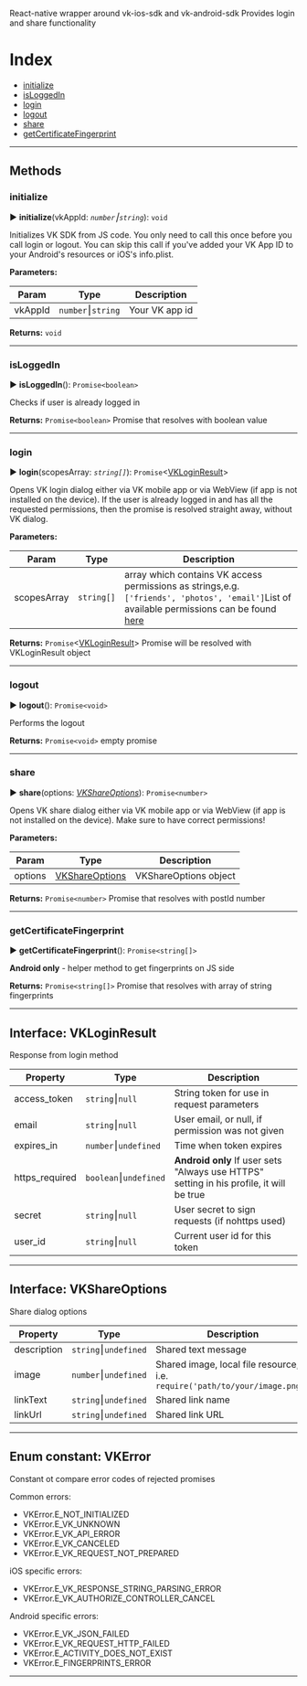 React-native wrapper around vk-ios-sdk and vk-android-sdk Provides login and share functionality

# Index

* [initialize](#initialize)
* [isLoggedIn](#isloggedin)
* [login](#login)
* [logout](#logout)
* [share](#share)
* [getCertificateFingerprint](#getcertificatefingerprint)

---
## Methods

### initialize

► **initialize**(vkAppId: *`number`⎮`string`*): `void`

Initializes VK SDK from JS code. You only need to call this once before you call login or logout. You can skip this call if you've added your VK App ID to your Android's resources or iOS's info.plist.

**Parameters:**

| Param | Type | Description |
| ------ | ------ | ------ |
| vkAppId | `number`⎮`string`   |  Your VK app id |

**Returns:** `void`

___

### isLoggedIn

► **isLoggedIn**(): `Promise<boolean>`

Checks if user is already logged in

**Returns:** `Promise<boolean>`
Promise that resolves with boolean value

___

### login

► **login**(scopesArray: *`string[]`*): `Promise`<[VKLoginResult](#interface-vkloginresult)>

Opens VK login dialog either via VK mobile app or via WebView (if app is not installed on the device). If the user is already logged in and has all the requested permissions, then the promise is resolved straight away, without VK dialog.

**Parameters:**

| Param | Type | Description |
| ------ | ------ | ------ |
| scopesArray | `string[]`   |  array which contains VK access permissions as strings,e.g. `['friends', 'photos', 'email']`List of available permissions can be found [here](https://new.vk.com/dev/permissions) |

**Returns:** `Promise`<[VKLoginResult](#interface-vkloginresult)>
Promise will be resolved with VKLoginResult object

___

### logout

► **logout**(): `Promise<void>`

Performs the logout

**Returns:** `Promise<void>`
empty promise

___

### share

► **share**(options: *[VKShareOptions](#interface-vkshareoptions)*): `Promise<number>`

Opens VK share dialog either via VK mobile app or via WebView (if app is not installed on the device). Make sure to have correct permissions!

**Parameters:**

| Param | Type | Description |
| ------ | ------ | ------ |
| options | [VKShareOptions](#interface-vkshareoptions)   |  VKShareOptions object |

**Returns:** `Promise<number>`
Promise that resolves with postId number

___

### getCertificateFingerprint

► **getCertificateFingerprint**(): `Promise<string[]>`

**Android only** - helper method to get fingerprints on JS side

**Returns:** `Promise<string[]>`
Promise that resolves with array of string fingerprints

___

## Interface: VKLoginResult

Response from login method

| Property | Type | Description |
| ------ | ------ | ------ |
| access_token | `string`⎮`null`   |  String token for use in request parameters |
| email | `string`⎮`null`   |  User email, or null, if permission was not given |
| expires_in | `number`⎮`undefined`   |  Time when token expires |
| https_required | `boolean`⎮`undefined`   |  **Android only** If user sets "Always use HTTPS" setting in his profile, it will be true |
| secret | `string`⎮`null`   |  User secret to sign requests (if nohttps used)  |
| user_id | `string`⎮`null`   |  Current user id for this token  |

___

## Interface: VKShareOptions

Share dialog options

| Property | Type | Description |
| ------ | ------ | ------ |
| description | `string`⎮`undefined`   |  Shared text message |
| image | `number`⎮`undefined`   |  Shared image, local file resource, i.e. `require('path/to/your/image.png')` |
| linkText | `string`⎮`undefined`   |  Shared link name |
| linkUrl | `string`⎮`undefined`   |  Shared link URL |

___

## Enum constant: VKError

Constant ot compare error codes of rejected promises

Common errors:

- VKError.E_NOT_INITIALIZED
- VKError.E_VK_UNKNOWN
- VKError.E_VK_API_ERROR
- VKError.E_VK_CANCELED
- VKError.E_VK_REQUEST_NOT_PREPARED

iOS specific errors:

- VKError.E_VK_RESPONSE_STRING_PARSING_ERROR
- VKError.E_VK_AUTHORIZE_CONTROLLER_CANCEL

Android specific errors:

- VKError.E_VK_JSON_FAILED
- VKError.E_VK_REQUEST_HTTP_FAILED
- VKError.E_ACTIVITY_DOES_NOT_EXIST
- VKError.E_FINGERPRINTS_ERROR

___
